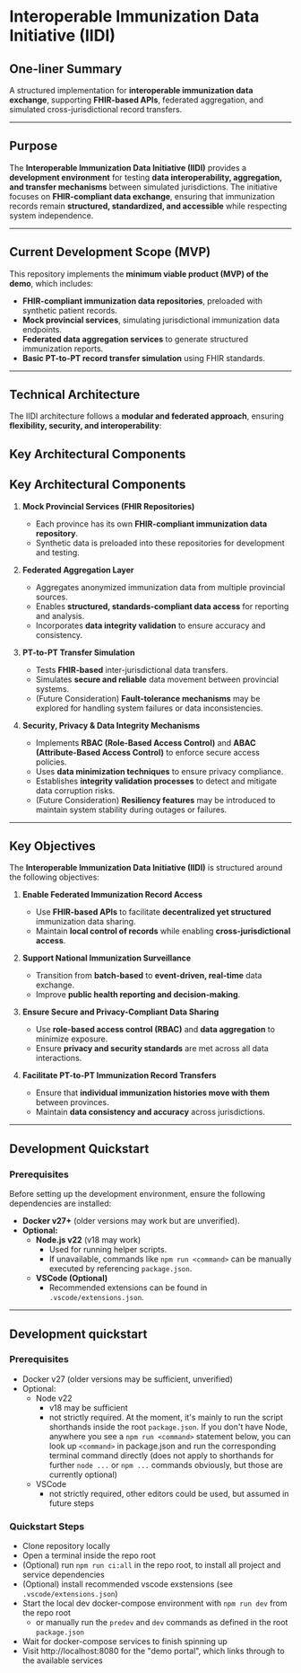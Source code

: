 # Interoperable Immunization Data Initiative (IIDI)

## One-liner Summary

A structured implementation for **interoperable immunization data exchange**, supporting **FHIR-based APIs**, federated aggregation, and simulated cross-jurisdictional record transfers.

---

## Purpose

The **Interoperable Immunization Data Initiative (IIDI)** provides a **development environment** for testing **data interoperability, aggregation, and transfer mechanisms** between simulated jurisdictions. The initiative focuses on **FHIR-compliant data exchange**, ensuring that immunization records remain **structured, standardized, and accessible** while respecting system independence.

---

## Current Development Scope (MVP)

This repository implements the **minimum viable product (MVP) of the demo**, which includes:

- **FHIR-compliant immunization data repositories**, preloaded with synthetic patient records.
- **Mock provincial services**, simulating jurisdictional immunization data endpoints.
- **Federated data aggregation services** to generate structured immunization reports.
- **Basic PT-to-PT record transfer simulation** using FHIR standards.

---

## Technical Architecture

The IIDI architecture follows a **modular and federated approach**, ensuring **flexibility, security, and interoperability**:

## Key Architectural Components

## Key Architectural Components

1. **Mock Provincial Services (FHIR Repositories)**

   - Each province has its own **FHIR-compliant immunization data repository**.
   - Synthetic data is preloaded into these repositories for development and testing.

2. **Federated Aggregation Layer**

   - Aggregates anonymized immunization data from multiple provincial sources.
   - Enables **structured, standards-compliant data access** for reporting and analysis.
   - Incorporates **data integrity validation** to ensure accuracy and consistency.

3. **PT-to-PT Transfer Simulation**

   - Tests **FHIR-based** inter-jurisdictional data transfers.
   - Simulates **secure and reliable** data movement between provincial systems.
   - (Future Consideration) **Fault-tolerance mechanisms** may be explored for handling system failures or data inconsistencies.

4. **Security, Privacy & Data Integrity Mechanisms**
   - Implements **RBAC (Role-Based Access Control)** and **ABAC (Attribute-Based Access Control)** to enforce secure access policies.
   - Uses **data minimization techniques** to ensure privacy compliance.
   - Establishes **integrity validation processes** to detect and mitigate data corruption risks.
   - (Future Consideration) **Resiliency features** may be introduced to maintain system stability during outages or failures.

---

## Key Objectives

The **Interoperable Immunization Data Initiative (IIDI)** is structured around the following objectives:

1. **Enable Federated Immunization Record Access**

   - Use **FHIR-based APIs** to facilitate **decentralized yet structured** immunization data sharing.
   - Maintain **local control of records** while enabling **cross-jurisdictional access**.

2. **Support National Immunization Surveillance**

   - Transition from **batch-based** to **event-driven, real-time** data exchange.
   - Improve **public health reporting and decision-making**.

3. **Ensure Secure and Privacy-Compliant Data Sharing**

   - Use **role-based access control (RBAC)** and **data aggregation** to minimize exposure.
   - Ensure **privacy and security standards** are met across all data interactions.

4. **Facilitate PT-to-PT Immunization Record Transfers**
   - Ensure that **individual immunization histories move with them** between provinces.
   - Maintain **data consistency and accuracy** across jurisdictions.

---

## Development Quickstart

### **Prerequisites**

Before setting up the development environment, ensure the following dependencies are installed:

- **Docker v27+** (older versions may work but are unverified).
- **Optional:**
  - **Node.js v22** (v18 may work)
    - Used for running helper scripts.
    - If unavailable, commands like `npm run <command>` can be manually executed by referencing `package.json`.
  - **VSCode (Optional)**
    - Recommended extensions can be found in `.vscode/extensions.json`.

---

## Development quickstart

### Prerequisites

- Docker v27 (older versions may be sufficient, unverified)
- Optional:
  - Node v22
    - v18 may be sufficient
    - not strictly required. At the moment, it's mainly to run the script shorthands inside the root `package.json`. If you don't have Node, anywhere you see a `npm run <command>` statement below, you can look up `<command>` in package.json and run the corresponding terminal command directly (does not apply to shorthands for further `node ...` or `npm ...` commands obviously, but those are currently optional)
  - VSCode
    - not strictly required, other editors could be used, but assumed in future steps

### Quickstart Steps

- Clone repository locally
- Open a terminal inside the repo root
- (Optional) run `npm run ci:all` in the repo root, to install all project and service dependencies
- (Optional) install recommended vscode exstensions (see `.vscode/extensions.json`)
- Start the local dev docker-compose environment with `npm run dev` from the repo root
  - or manually run the `predev` and `dev` commands as defined in the root `package.json`
- Wait for docker-compose services to finish spinning up
- Visit http://localhost:8080 for the "demo portal", which links through to the available services
